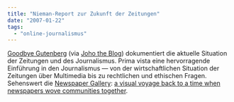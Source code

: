 ```yaml
---
title: "Nieman-Report zur Zukunft der Zeitungen"
date: "2007-01-22"
tags: 
  - "online-journalismus"
---
```


[Goodbye Gutenberg](http://www.nieman.harvard.edu/reports/06-4NRwinter/index.html "Nieman Reports - Winter 2006") (via [Joho the Blog](http://www.hyperorg.com/blogger/mtarchive/nieman_reports_on_the_death_of.html "Joho the Blog: Nieman Reports on the death of Gutenberg")) dokumentiert die aktuelle Situation der Zeitungen und des Journalismus. Prima vista eine hervorragende Einführung in den Journalismus — von der wirtschaftlichen Situation der Zeitungen über Multimedia bis zu rechtlichen und ethischen Fragen. Sehenswert die [Newspaper Gallery](http://www.nieman.harvard.edu/reports/06-4NRwinter/newspaper-gallery/pcover.html "Newspaper Gallery - Winter 2006 Nieman Reports"): [a visual voyage back to a time when newspapers wove communities together](http://www.nieman.harvard.edu/reports/06-4NRwinter/p04-0604-introduction.html "Nieman Reports").
